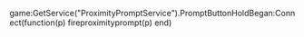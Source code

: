 game:GetService("ProximityPromptService").PromptButtonHoldBegan:Connect(function(p)
                fireproximityprompt(p)
            end)
